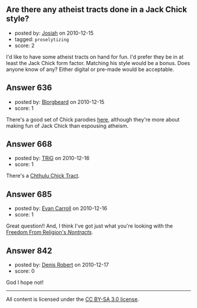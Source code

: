 ## Are there any atheist tracts done in a Jack Chick style?

- posted by: [Josiah](https://stackexchange.com/users/-1/88-josiah) on 2010-12-15
- tagged: `proselytizing`
- score: 2

I'd like to have some atheist tracts on hand for fun. I'd prefer they be in at least the Jack Chick form factor. Matching his style would be a bonus. Does anyone know of any? Either digital or pre-made would be acceptable.


## Answer 636

- posted by: [Blorgbeard](https://stackexchange.com/users/-1/45-blorgbeard) on 2010-12-15
- score: 1

<p>There's a good set of Chick parodies <a href="http://www.weirdcrap.com/chick/intro.html" rel="nofollow">here</a>, although they're more about making fun of Jack Chick than espousing atheism.</p>



## Answer 668

- posted by: [TRiG](https://stackexchange.com/users/-1/263-trig) on 2010-12-16
- score: 1

<p>There's a <a href="http://rubbersuitstudios.com/ptcct.htm" rel="nofollow">Chthulu Chick Tract</a>.</p>



## Answer 685

- posted by: [Evan Carroll](https://stackexchange.com/users/-1/5-evan-carroll) on 2010-12-16
- score: 1

Great question!! And, I think I've got just what you're looking with the [Freedom From Religion's *Nontracts*](http://www.ffrf.org/shop/nontracts/).


## Answer 842

- posted by: [Denis Robert](https://stackexchange.com/users/-1/122-denis-robert) on 2010-12-17
- score: 0

God I hope not!



---

All content is licensed under the [CC BY-SA 3.0 license](https://creativecommons.org/licenses/by-sa/3.0/).

